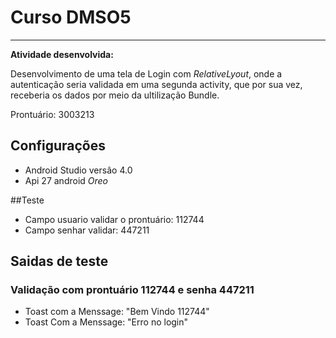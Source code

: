 # Curso DMSO5
_______________
**Atividade desenvolvida:** 


Desenvolvimento de uma tela de Login com *RelativeLyout*,
onde a autenticação seria validada em uma segunda activity, que por sua vez, receberia os dados
por meio da ultilização Bundle.

Prontuário: 3003213

## Configurações

* Android Studio versâo 4.0
* Api 27 android _Oreo_

##Teste

* Campo usuario validar o prontuário: 112744
* Campo senhar validar: 447211

## Saidas de teste 

### Validação com prontuário 112744 e senha 447211

* Toast com a Menssage: "Bem Vindo 112744"
* Toast Com a Menssage: "Erro no login"

